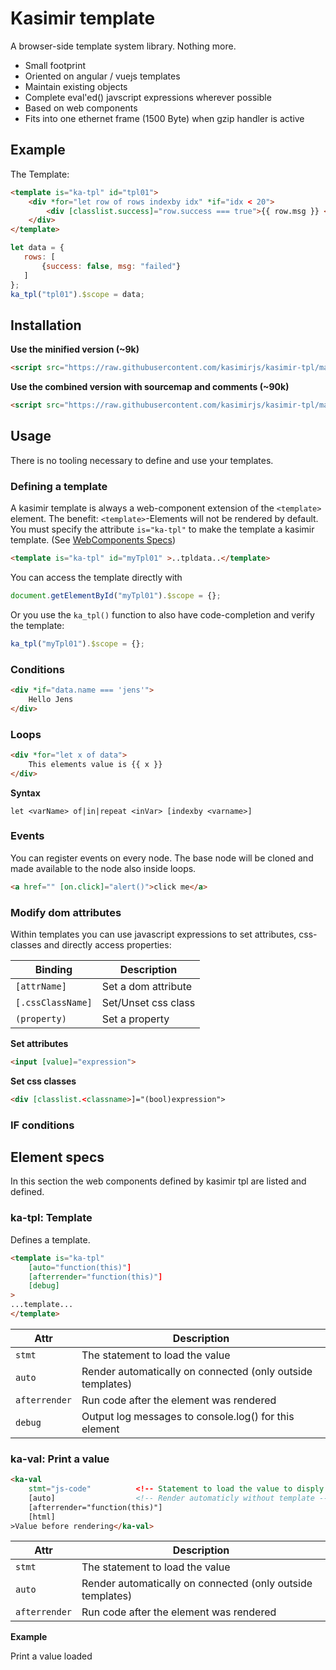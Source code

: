 # Kasimir template

A browser-side template system library. Nothing more.

- Small footprint
- Oriented on angular / vuejs templates
- Maintain existing objects
- Complete eval'ed() javscript expressions wherever possible
- Based on web components
- Fits into one ethernet frame (1500 Byte) when gzip handler is active

## Example

The Template:

```html
<template is="ka-tpl" id="tpl01">
    <div *for="let row of rows indexby idx" *if="idx < 20">
        <div [classlist.success]="row.success === true">{{ row.msg }} <a href="" [on.click]="alert(`click ${idx}: ${row.msg}`);">info</a></div>
    </div>
</template>
```

```javascript
let data = {
   rows: [
       {success: false, msg: "failed"}
   ]
};
ka_tpl("tpl01").$scope = data;
```


## Installation

**Use the minified version (~9k)**
```html
<script src="https://raw.githubusercontent.com/kasimirjs/kasimir-tpl/master/dist/kasimir-tpl-min.js"></script>
```

**Use the combined version with sourcemap and comments (~90k)**
```html
<script src="https://raw.githubusercontent.com/kasimirjs/kasimir-tpl/master/dist/kasimir-tpl.js"></script>
```

## Usage

There is no tooling necessary to define and use your templates.

### Defining a template

A kasimir template is always a web-component extension of the `<template>` element.
The benefit: `<template>`-Elements will not be rendered by default. You must specify
the attribute `is="ka-tpl"` to make the template a kasimir template. 
(See [WebComponents Specs](https://developer.mozilla.org/en-US/docs/Web/Web_Components/Using_custom_elements))

```html
<template is="ka-tpl" id="myTpl01" >..tpldata..</template>
```

You can access the template directly with 

```javascript
document.getElementById("myTpl01").$scope = {};
```

Or you use the `ka_tpl()` function to also have code-completion and verify the template:

```javascript
ka_tpl("myTpl01").$scope = {};
```


### Conditions

```html
<div *if="data.name === 'jens'">
    Hello Jens
</div>
```

### Loops

```html
<div *for="let x of data">
    This elements value is {{ x }}
</div>
```

**Syntax**

```
let <varName> of|in|repeat <inVar> [indexby <varname>]
```

### Events

You can register events on every node. The base node will be cloned
and made available to the node also inside loops.

```html
<a href="" [on.click]="alert()">click me</a>
```


### Modify dom attributes

Within templates you can use javascript expressions to set attributes, css-classes and directly
access properties:

| Binding | Description |
|---------|-------------|
| `[attrName]`      | Set a dom attribute     |
| `[.cssClassName]` | Set/Unset css class     |
| `(property)`      | Set a property          |

**Set attributes**

```html
<input [value]="expression">
```

**Set css classes**

```html
<div [classlist.<classname>]="(bool)expression">
```

### IF conditions


## Element specs

In this section the web components defined by kasimir tpl are 
listed and defined.

### ka-tpl: Template

Defines a template.

```html
<template is="ka-tpl"
    [auto="function(this)"]
    [afterrender="function(this)"]
    [debug]
>
...template...
</template>
```

| Attr              | Description |
|-------------------|-------------|
| `stmt`            | The statement to load the value |
| `auto`            | Render automatically on connected (only outside templates) |
| `afterrender`     | Run code after the element was rendered |
| `debug`           | Output log messages to console.log() for this element |


### ka-val: Print a value

```html
<ka-val 
    stmt="js-code"          <!-- Statement to load the value to disply -->
    [auto]                  <!-- Render automaticly without template --> 
    [afterrender="function(this)"]
    [html]
>Value before rendering</ka-val>
```

| Attr              | Description |
|-------------------|-------------|
| `stmt`            | The statement to load the value |
| `auto`            | Render automatically on connected (only outside templates) |
| `afterrender`     | Run code after the element was rendered |


**Example**

Print a value loaded 
